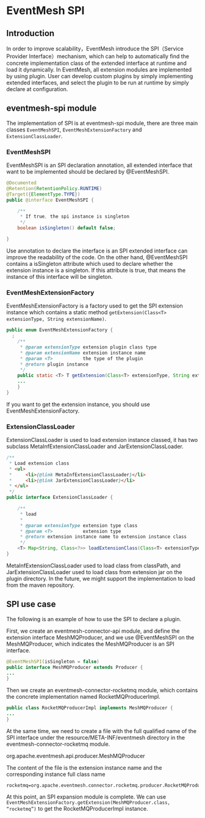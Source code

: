 # EventMesh SPI

## Introduction

In order to improve scalability，EventMesh introduce the SPI（Service Provider Interface）mechanism, which can help to automatically find the concrete implementation
class of the extended interface at runtime and load it dynamically. In EventMesh, all extension modules are implemented by using plugin.
User can develop custom plugins by simply implementing extended interfaces, and select the plugin to be run at runtime by simply declare at configuration.

## eventmesh-spi module

The implementation of SPI is at eventmesh-spi module, there are three main classes `EventMeshSPI`, `EventMeshExtensionFactory` and `ExtensionClassLoader`.

### EventMeshSPI

EventMeshSPI is an SPI declaration annotation, all extended interface that want to be implemented should be declared by @EventMeshSPI.

```java
@Documented
@Retention(RetentionPolicy.RUNTIME)
@Target({ElementType.TYPE})
public @interface EventMeshSPI {

    /**
     * If true, the spi instance is singleton
     */
    boolean isSingleton() default false;

}
```
Use annotation to declare the interface is an SPI extended interface can improve the readability of the code.
On the other hand, @EventMeshSPI contains a isSingleton attribute which used to declare whether the extension instance is a singleton.
If this attribute is true, that means the instance of this interface will be singleton.

### EventMeshExtensionFactory

EventMeshExtensionFactory is a factory used to get the SPI extension instance which contains a static method `getExtension(Class<T> extensionType, String extensionName)`.

```java
public enum EventMeshExtensionFactory {
  ;
    /**
     * @param extensionType extension plugin class type
     * @param extensionName extension instance name
     * @param <T>           the type of the plugin
     * @return plugin instance
     */
    public static <T> T getExtension(Class<T> extensionType, String extensionName) {
    ...
    }
}
```

If you want to get the extension instance, you should use EventMeshExtensionFactory.

### ExtensionClassLoader

ExtensionClassLoader is used to load extension instance classed, it has two subclass MetaInfExtensionClassLoader and JarExtensionClassLoader.

```java
/**
 * Load extension class
 * <ul>
 *     <li>{@link MetaInfExtensionClassLoader}</li>
 *     <li>{@link JarExtensionClassLoader}</li>
 * </ul>
 */
public interface ExtensionClassLoader {

    /**
     * load
     *
     * @param extensionType extension type class
     * @param <T>           extension type
     * @return extension instance name to extension instance class
     */
    <T> Map<String, Class<?>> loadExtensionClass(Class<T> extensionType);
}
```

MetaInfExtensionClassLoader used to load class from classPath, and JarExtensionClassLoader used to load class from extension jar on the plugin directory.
In the future, we might support the implementation to load from the maven repository.

## SPI use case

The following is an example of how to use the SPI to declare a plugin.

First, we create an eventmesh-connector-api module, and define the extension interface MeshMQProducer, and we use @EventMeshSPI on the MeshMQProducer,
which indicates the MeshMQProducer is an SPI interface.

```java
@EventMeshSPI(isSingleton = false)
public interface MeshMQProducer extends Producer {
...
}
```

Then we create an eventmesh-connector-rocketmq module, which contains the concrete implementation named RocketMQProducerImpl.

```java
public class RocketMQProducerImpl implements MeshMQProducer {
...
}
```

At the same time, we need to create a file with the full qualified name of the SPI interface under the resource/META-INF/eventmesh directory
in the eventmesh-connector-rocketmq module.

org.apache.eventmesh.api.producer.MeshMQProducer

The content of the file is the extension instance name and the corresponding instance full class name

```properties
rocketmq=org.apache.eventmesh.connector.rocketmq.producer.RocketMQProducerImpl
```

At this point, an SPI expansion module is complete. We can use `EventMeshExtensionFactory.getExtension(MeshMQProducer.class, “rocketmq”)`
to get the RocketMQProducerImpl instance.
